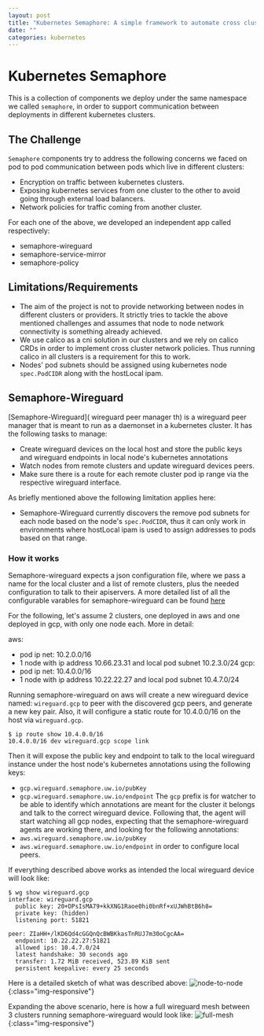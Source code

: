 ```yaml
---
layout: post
title: "Kubernetes Semaphore: A simple framework to automate cross cluster communication"
date: ""
categories: kubernetes
---
```


# Kubernetes Semaphore

This is a collection of components we deploy under the same namespace we called
`semaphore`, in order to support communication between deployments in different
kubernetes clusters.

## The Challenge

`Semaphore` components try to address the following concerns we faced on pod
to pod communication between pods which live in different clusters:

- Encryption on traffic between kubernetes clusters.
- Exposing kubernetes services from one cluster to the other to avoid going
  through external load balancers.
- Network policies for traffic coming from another cluster.

For each one of the above, we developed an independent app called respectively:
- semaphore-wireguard
- semaphore-service-mirror
- semaphore-policy

## Limitations/Requirements

- The aim of the project is not to provide networking between nodes in different
  clusters or providers. It strictly tries to tackle the above mentioned
  challenges and assumes that node to node network connectivity is something
  already achieved.
- We use calico as a cni solution in our clusters and we rely on calico CRDs in
  order to implement cross cluster network policies. Thus running calico in all
  clusters is a requirement for this to work.
- Nodes' pod subnets should be assigned using kubernetes node `spec.PodCIDR`
  along with the hostLocal ipam.

## Semaphore-Wireguard

[Semaphore-Wireguard]( wireguard peer manager th) is a wireguard peer manager that is meant to run as a
daemonset in a kubernetes cluster. It has the following tasks to manage:
- Create wireguard devices on the local host and store the public keys and
  wireguard endpoints in local node's kubernetes annotations
- Watch nodes from remote clusters and update wireguard devices peers.
- Make sure there is a route for each remote cluster pod ip range via the
  respective wireguard interface.

As briefly mentioned above the following limitation applies here:
- Semaphore-Wireguard currently discovers the remove pod subnets for each node
  based on the node's `spec.PodCIDR`, thus it can only work in environments
  where hostLocal ipam is used to assign addresses to pods based on that range.

### How it works

Semaphore-wireguard expects a json configuration file, where we pass a name for
the local cluster and a list of remote clusters, plus the needed configuration
to talk to their apiservers. A more detailed list of all the configurable
varables for semaphore-wireguard can be found [here](https://github.com/utilitywarehouse/semaphore-wireguard#config)

For the following, let's assume 2 clusters, one deployed in aws and one deployed
in gcp, with only one node each. More in detail:

aws:
- pod ip net: 10.2.0.0/16
- 1 node with ip address 10.66.23.31 and local pod subnet 10.2.3.0/24
gcp:
- pod ip net: 10.4.0.0/16
- 1 node with ip address 10.22.22.27 and local pod subnet 10.4.7.0/24

Running semaphore-wireguard on aws will create a new wireguard device named:
`wireguard.gcp` to peer with the discovered gcp peers, and generate a new key
pair. Also, it will configure a static route for 10.4.0.0/16 on the host via
`wireguard.gcp`.
```
$ ip route show 10.4.0.0/16
10.4.0.0/16 dev wireguard.gcp scope link
```

Then it will expose the public key and endpoint to talk to the local wireguard
instance under the host node's kubernetes annotations using the following keys:
- `gcp.wireguard.semaphore.uw.io/pubKey`
- `gcp.wireguard.semaphore.uw.io/endpoint`
The `gcp` prefix is for watcher to be able to identify which annotations are
meant for the cluster it belongs and talk to the correct wireguard device.
Following that, the agent will start watching all gcp nodes, expecting that the
semaphore-wireguard agents are working there, and looking for the following
annotations:
- `aws.wireguard.semaphore.uw.io/pubKey`
- `aws.wireguard.semaphore.uw.io/endpoint`
in order to configure local peers.

If everything described above works as intended the local wireguard device will
look like:
```
$ wg show wireguard.gcp
interface: wireguard.gcp
  public key: 20+DPsIsMA79+kkXNG1Raoe0hi0bnRf+xUJWhBtB6h8=
  private key: (hidden)
  listening port: 51821

peer: ZIaHH+/lKD6Qd4cGGQnQcBWBKkasTnRUJ7m30oCgcAA=
  endpoint: 10.22.22.27:51821
  allowed ips: 10.4.7.0/24
  latest handshake: 30 seconds ago
  transfer: 1.72 MiB received, 523.89 KiB sent
  persistent keepalive: every 25 seconds

```

Here is a detailed sketch of what was described above:
![node-to-node]({{site.url}}/blog/png/semaphore-wireguard-node-to-node.png){:class="img-responsive"}

Expanding the above scenario, here is how a full wireguard mesh between 3
clusters running semaphore-wireguard would look like:
![full-mesh]({{site.url}}/blog/png/semaphore-wireguard-full-mesh-example.png){:class="img-responsive"}
